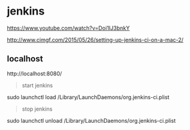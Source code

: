 # jenkins

https://www.youtube.com/watch?v=Doi1IJ3bnkY

http://www.cimgf.com/2015/05/26/setting-up-jenkins-ci-on-a-mac-2/

## localhost
http://localhost:8080/

> start jenkins

sudo launchctl load /Library/LaunchDaemons/org.jenkins-ci.plist

> stop jenkins

sudo launchctl unload /Library/LaunchDaemons/org.jenkins-ci.plist

